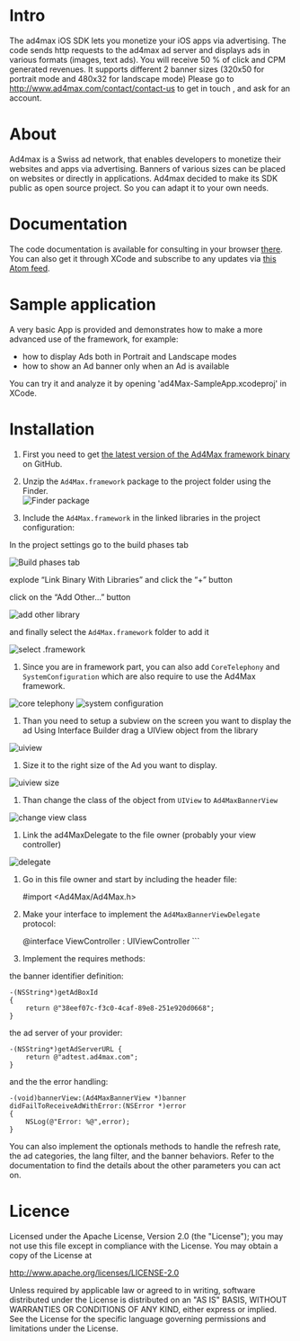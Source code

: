 Intro
=======================

The ad4max iOS SDK lets you monetize your iOS apps via advertising. 
The code sends http requests to the ad4max ad server and displays ads in various formats (images, text ads).
You will receive 50 % of click and CPM generated revenues.
It supports different 2 banner sizes (320x50 for portrait mode and 480x32 for landscape mode)
Please go to http://www.ad4max.com/contact/contact-us to get in touch , and ask for an account.

About
=======================
Ad4max is a Swiss ad network, that enables developers to monetize their websites and apps via advertising. Banners of various sizes can be placed on websites or directly in applications. 
Ad4max decided to make its SDK public as open source project. So you can adapt it to your own needs.

Documentation
=======================

The code documentation is available for consulting in your browser [there](http://clentz.github.com/ad4Max-SampleApp-iOS/).
You can also get it through XCode and subscribe to any updates via [this Atom feed](http://clentz.github.com/ad4Max-SampleApp-iOS/publish/com.publigroup.ad4Max.atom).

Sample application
=======================

A very basic App is provided and demonstrates how to make a more advanced use of the framework, for example:
- how to display Ads both in Portrait and Landscape modes
- how to show an Ad banner only when an Ad is available

You can try it and analyze it by opening 'ad4Max-SampleApp.xcodeproj' in XCode.

Installation
=======================

1. First you need to get [the latest version of the Ad4Max framework binary](http://clentz.github.com/ad4Max-SampleApp-iOS/framework/Ad4Max.framework.zip) on GitHub.

1. Unzip the `Ad4Max.framework` package to the project folder using the Finder.<br/>![Finder package](http://clentz.github.com/ad4Max-SampleApp-iOS/tutorial/01.png)

1. Include the `Ad4Max.framework` in the linked libraries in the project configuration:

In the project settings go to the build phases tab

![Build phases tab](http://clentz.github.com/ad4Max-SampleApp-iOS/tutorial/02.png)


explode “Link Binary With Libraries” and click the “+” button

click on the “Add Other...” button

![add other library](http://clentz.github.com/ad4Max-SampleApp-iOS/tutorial/03.png)

and finally select the `Ad4Max.framework` folder to add it

![select .framework](http://clentz.github.com/ad4Max-SampleApp-iOS/tutorial/04.png)

1. Since you are in framework part, you can also add `CoreTelephony` and `SystemConfiguration` which are  also require to use the Ad4Max framework.

![core telephony](http://clentz.github.com/ad4Max-SampleApp-iOS/tutorial/05.png)
![system configuration](http://clentz.github.com/ad4Max-SampleApp-iOS/tutorial/06.png)

1. Than you need to setup a subview on the screen you want to display the ad
Using Interface Builder drag a UIView object from the library

![uiview](http://clentz.github.com/ad4Max-SampleApp-iOS/tutorial/07.png)

1. Size it to the right size of the Ad you want to display.

![uiview size](http://clentz.github.com/ad4Max-SampleApp-iOS/tutorial/08.png)

1. Than change the class of the object from `UIView` to `Ad4MaxBannerView`

![change view class](http://clentz.github.com/ad4Max-SampleApp-iOS/tutorial/09.png)

1. Link the ad4MaxDelegate to the file owner (probably your view controller)

![delegate](http://clentz.github.com/ad4Max-SampleApp-iOS/tutorial/10.png)

1. Go in this file owner and start by including the header file:

	#import <Ad4Max/Ad4Max.h>

1. Make your interface to implement the `Ad4MaxBannerViewDelegate` protocol:

	@interface ViewController : UIViewController <Ad4MaxBannerViewDelegate>```

1. Implement the requires methods:
	
the banner identifier definition:

	-(NSString*)getAdBoxId
	{
		return @"38eef07c-f3c0-4caf-89e8-251e920d0668";
	}

the ad server of your provider:

	-(NSString*)getAdServerURL {
    	return @"adtest.ad4max.com";
	}

and the the error handling:

	-(void)bannerView:(Ad4MaxBannerView *)banner didFailToReceiveAdWithError:(NSError *)error
	{
	    NSLog(@"Error: %@",error);
	}

You can also implement the optionals methods to handle the refresh rate, the ad categories, the lang filter, and the banner behaviors. Refer to the documentation to find the details about the other parameters you can act on.


Licence
===========

Licensed under the Apache License, Version 2.0 (the "License"); you may not
use this file except in compliance with the License.  You may obtain a copy
of the License at

http://www.apache.org/licenses/LICENSE-2.0

Unless required by applicable law or agreed to in writing, software
distributed under the License is distributed on an "AS IS" BASIS, WITHOUT
WARRANTIES OR CONDITIONS OF ANY KIND, either express or implied.  See the
License for the specific language governing permissions and limitations under
the License.
